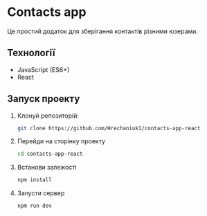 # Contacts app 

Це простий додаток для зберігання контактів різними юзерами.

## Технології
- JavaScript (ES6+)
- React
  
## Запуск проекту
1. Клонуй репозиторій:
   ```bash
   git clone https://github.com/Hrechaniuk1/contacts-app-react
2. Перейди на сторінку проекту
   ```bash
   cd contacts-app-react
4. Встанови залежості
   ```bash
   npm install
5. Запусти сервер
   ```bash
   npm run dev

